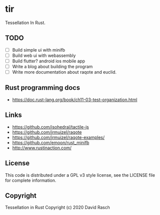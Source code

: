 # tir

Tessellation In Rust.


## TODO

- [ ] Build simple ui with minifb
- [ ] Build web ui with webassembly
- [ ] Build flutter? android ios mobile app
- [ ] Write a blog about building the program
- [ ] Write more documentation about raqote and euclid.

## Rust programming docs

* https://doc.rust-lang.org/book/ch11-03-test-organization.html

## Links

* https://github.com/isohedral/tactile-js
* https://github.com/jrmuizel/raqote
* https://github.com/jrmuizel/raqote-examples/
* https://github.com/emoon/rust_minifb
* http://www.rustinaction.com/

## License

This code is distributed under a GPL v3 style license, see the LICENSE file for complete information.

## Copyright

Tessellation in Rust Copyright (c) 2020 David Rasch
